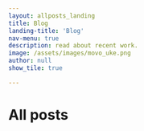 ```yaml
---
layout: allposts_landing
title: Blog
landing-title: 'Blog'
nav-menu: true
description: read about recent work.
image: /assets/images/movo_uke.png
author: null
show_tile: true

---
```


<h1>All posts</h1>
